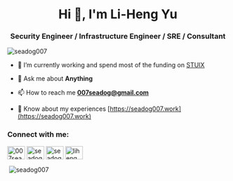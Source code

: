 <h1 align="center">Hi 👋, I'm Li-Heng Yu</h1>
<h3 align="center">Security Engineer / Infrastructure Engineer / SRE / Consultant</h3>

<p align="left"> <img src="https://komarev.com/ghpvc/?username=seadog007&label=Profile%20views&color=0e75b6&style=flat" alt="seadog007" /> </p>

- 🔭 I’m currently working and spend most of the funding on [STUIX](https://stuix.io/)

- 💬 Ask me about **Anything**

- 📫 How to reach me **007seadog@gmail.com**

- 📄 Know about my experiences [https://seadog007.work](https://seadog007.work)

<h3 align="left">Connect with me:</h3>
<p align="left">
<a href="https://twitter.com/007seadog" target="blank"><img align="center" src="https://raw.githubusercontent.com/rahuldkjain/github-profile-readme-generator/master/src/images/icons/Social/twitter.svg" alt="007seadog" height="30" width="40" /></a>
<a href="https://linkedin.com/in/seadog007" target="blank"><img align="center" src="https://raw.githubusercontent.com/rahuldkjain/github-profile-readme-generator/master/src/images/icons/Social/linked-in-alt.svg" alt="seadog007" height="30" width="40" /></a>
<a href="https://fb.com/seadog007" target="blank"><img align="center" src="https://raw.githubusercontent.com/rahuldkjain/github-profile-readme-generator/master/src/images/icons/Social/facebook.svg" alt="seadog007" height="30" width="40" /></a>
<a href="https://instagram.com/liheng_yu" target="blank"><img align="center" src="https://raw.githubusercontent.com/rahuldkjain/github-profile-readme-generator/master/src/images/icons/Social/instagram.svg" alt="liheng_yu" height="30" width="40" /></a>
</p>

<p>&nbsp;<img align="center" src="https://github-readme-stats.vercel.app/api?username=seadog007&show_icons=true&locale=en" alt="seadog007" /></p>
